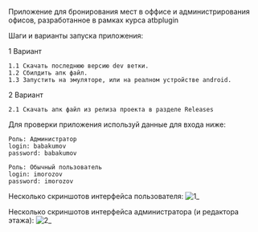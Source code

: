 Приложение для бронирования мест в оффисе и администрирования офисов, разработанное в рамках курса atbplugin

Шаги и варианты запуска приложения:

1 Вариант

	1.1 Скачать последнюю версию dev ветки.
	1.2 Сбилдить апк файл.
	1.3 Запустить на эмуляторе, или на реалном устройстве android.

2 Вариант

    2.1 Скачать апк файл из релиза проекта в разделе Releases

Для проверки приложения используй данные для входа ниже:

    Роль: Администратор
    login: babakumov
    password: babakumov

    Роль: Обычный пользователь
    login: imorozov
    password: imorozov


Несколько скриншотов интерфейса пользователя:
![1_](https://github.com/Nezerbrood/Atb-booking/assets/75212647/3f72d9bc-948a-44db-8a08-a76e5e75cc7c)

Несколько скриншотов интерфейса администратора (и редактора этажа):
![2_](https://github.com/Nezerbrood/Atb-booking/assets/75212647/e7cb0889-c366-468e-b6ca-ab655e61ba94)
